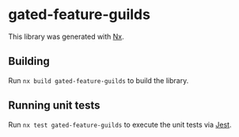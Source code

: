 # gated-feature-guilds

This library was generated with [Nx](https://nx.dev).

## Building

Run `nx build gated-feature-guilds` to build the library.

## Running unit tests

Run `nx test gated-feature-guilds` to execute the unit tests via [Jest](https://jestjs.io).

